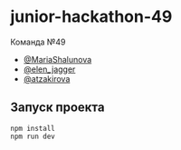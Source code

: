 # junior-hackathon-49
Команда №49
* [@MariaShalunova](https://t.me/MariaShalunova)
* [@elen_jagger](https://t.me/elen_jagger)
* [@atzakirova](https://t.me/atzakirova)

## Запуск проекта
```
npm install
npm run dev
```
